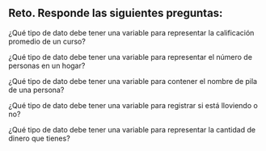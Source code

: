 ## Reto. Responde las siguientes preguntas:
¿Qué tipo de dato debe tener una variable para representar la calificación promedio de un
curso?

¿Qué tipo de dato debe tener una variable para representar el número de personas en un
hogar?

¿Qué tipo de dato debe tener una variable para contener el nombre de pila de una persona?

¿Qué tipo de dato debe tener una variable para registrar si está lloviendo o no?

¿Qué tipo de dato debe tener una variable para representar la cantidad de dinero que
tienes?
